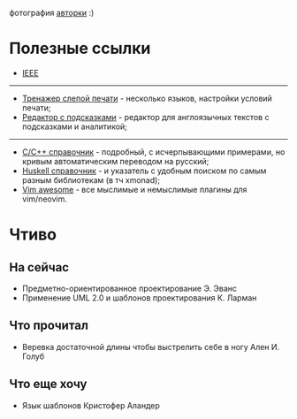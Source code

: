 фотография [авторки](https://vk.com/imjustmovingon) :)


# Полезные ссылки

- [IEEE](http://www.ieee802.org/)

---

- [Тренажер слепой печати](https://www.keybr.com/) - несколько языков, настройки условий печати;
- [Редактор с подсказками](https://app.linguix.com/documents/my) - редактор для англоязычных текстов с подсказками и аналитикой;

---

- [C/С++ справочник](https://ru.cppreference.com/w/) - подробный, с исчерпывающими примерами, но кривым автоматическим переводом на русский;
- [Huskell справочник](http://hackage.haskell.org/) - и указатель с удобным поиском по самым разным библиотекам (в тч xmonad);
- [Vim awesome](https://vimawesome.com/) - все мыслимые и немыслимые плагины для vim/neovim.


# Чтиво

## На сейчас

- Предметно-ориентированное проектирование Э. Эванс
- Применение UML 2.0 и шаблонов проектирования К. Ларман

## Что прочитал

- Веревка достаточной длины чтобы выстрелить себе в ногу Ален И. Голуб

## Что еще хочу

- Язык шаблонов Кристофер Аландер
